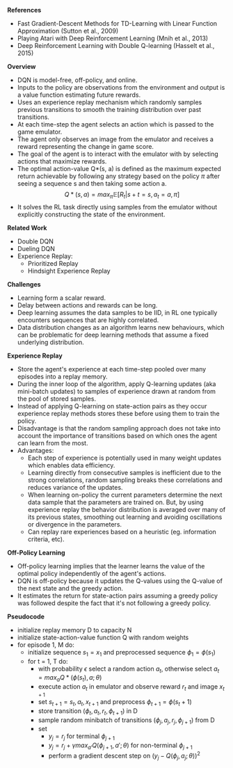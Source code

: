 **References**
- Fast Gradient-Descent Methods for TD-Learning with Linear Function Approximation (Sutton et al., 2009)
- Playing Atari with Deep Reinforcement Learning (Mnih et al., 2013)
- Deep Reinforcement Learning with Double Q-learning (Hasselt et al., 2015)

**Overview**
- DQN is model-free, off-policy, and online.
- Inputs to the policy are observations from the environment and output is a value function estimating future rewards.
- Uses an experience replay mechanism which randomly samples previous transitions to smooth the training distribution over past transitions.
- At each time-step the agent selects an action which is passed to the game emulator.
- The agent only observes an image from the emulator and receives a reward representing the change in game score.
- The goal of the agent is to interact with the emulator with by selecting actions that maximize rewards.
- The optimal action-value Q*(s, a) is defined as the maximum expected return achievable by following any strategy based on the policy $\pi$ after seeing a sequence s and then taking some action a.
$$Q*(s, a) = max_\pi \mathbb{E}[R_t|s+t=s, a_t=a, \pi]$$
- It solves the RL task directly using samples from the emulator without explicitly constructing the state of the environment.

**Related Work**
- Double DQN
- Dueling DQN
- Experience Replay:
  - Prioritized Replay
  - Hindsight Experience Replay

**Challenges**
- Learning form a scalar reward.
- Delay between actions and rewards can be long.
- Deep learning assumes the data samples to be IID, in RL one typically encounters sequences that are highly correlated.
- Data distribution changes as an algorithm learns new behaviours, which can be problematic for deep learning methods that assume a fixed underlying distribution.

**Experience Replay**
- Store the agent's experience at each time-step pooled over many episodes into a replay memory.
- During the inner loop of the algorithm, apply Q-learning updates (aka mini-batch updates) to samples of experience drawn at random from the pool of stored samples.
- Instead of applying Q-learning on state-action pairs as they occur experience replay methods stores these before using them to train the policy.
- Disadvantage is that the random sampling approach does not take into account the importance of transitions based on which ones the agent can learn from the most.
- Advantages:
	- Each step of experience is potentially used in many weight updates which enables data efficiency.
	- Learning directly from consecutive samples is inefficient due to the strong correlations, random sampling breaks these correlations and reduces variance of the updates.
	- When learning on-policy the current parameters determine the next data sample that the parameters are trained on. But, by using experience replay the behavior distribution is averaged over many of its previous states, smoothing out learning and avoiding oscillations or divergence in the parameters.
	- Can replay rare experiences based on a heuristic (eg. information criteria, etc).

**Off-Policy Learning**
- Off-policy learning implies that the learner learns the value of the optimal policy independently of the agent's actions.
- DQN is off-policy because it updates the Q-values using the Q-value of the next state and the greedy action.
- It estimates the return for state-action pairs assuming a greedy policy was followed despite the fact that it's not following a greedy policy.

**Pseudocode**
- initialize replay memory D to capacity N
- initialize state-action-value function Q with random weights
- for episode 1, M do:
	- initialize sequence $s_1 = {x_1}$ and preprocessed sequence $\phi_1 = \phi(s_1)$
	- for t = 1, T do:
		- with probability $\epsilon$ select a random action $a_t$, otherwise select $a_t = max_a Q*(\phi(s_t), a; \theta)$
		- execute action $a_t$ in emulator and observe reward $r_t$ and image $x_{t+1}$
		- set $s_{t+1}  = s_t, a_t, x_{t+1}$ and preprocess $\phi_{t+1} = \phi(s_t + 1)$
		- store transition $(\phi_t, a_t, r_t, \phi_{t+1})$ in D
		- sample random minibatch of transitions $(\phi_j, a_j, r_j, \phi_{j+1})$ from D
		- set
			- $y_j = r_j$ for terminal $\phi_{j+1}$
			- $y_j = r_j + \gamma max_{a'}Q(\phi_{j+1}, a' ; \theta)$ for non-terminal $\phi_{j+1}$
			- perform a gradient descent step on $(y_j - Q(\phi_j, a_j; \theta))^2$
